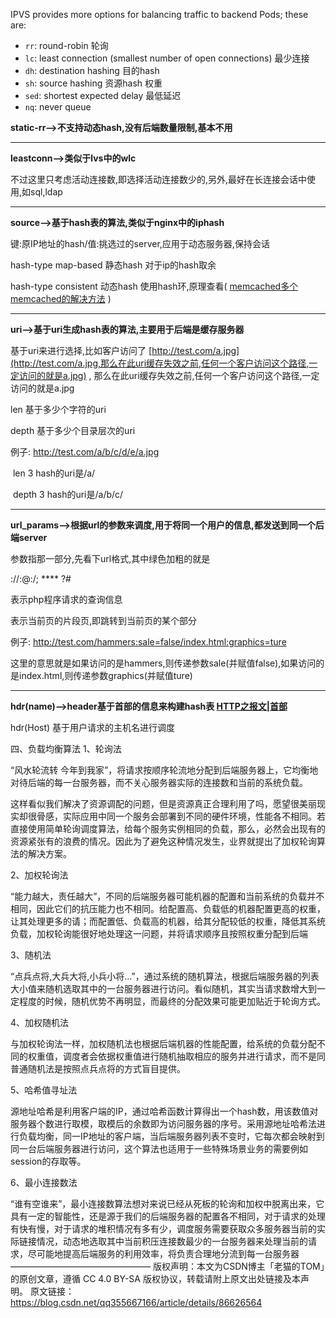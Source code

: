 IPVS provides more options for balancing traffic to backend Pods; these are:

- `rr`: round-robin 轮询
- `lc`: least connection (smallest number of open connections) 最少连接
- `dh`: destination hashing 目的hash
- `sh`: source hashing 资源hash 权重
- `sed`: shortest expected delay 最低延迟
- `nq`: never queue 





**static-rr-->不支持动态hash,没有后端数量限制,基本不用**

------

**leastconn-->类似于lvs中的wlc**

   不过这里只考虑活动连接数,即选择活动连接数少的,另外,最好在长连接会话中使用,如sql,ldap

------

**source-->基于hash表的算法,类似于nginx中的iphash**

   键:原IP地址的hash/值:挑选过的server,应用于动态服务器,保持会话

  hash-type map-based   静态hash    对于ip的hash取余

  hash-type consistent   动态hash   使用hash环,原理查看( [memcached多个memcached的解决方法](http://www.cnblogs.com/aaa103439/p/wiz:open_document?guid=360b182b-10bc-4f80-adae-a178fa0ee582&kbguid=) )

------

**uri-->基于uri生成hash表的算法,主要用于后端是缓存服务器**

  基于uri来进行选择,比如客户访问了 [http://test.com/a.jpg](http://test.com/a.jpg,那么在此uri缓存失效之前,任何一个客户访问这个路径,一定访问的就是a.jpg) , 那么在此uri缓存失效之前,任何一个客户访问这个路径,一定访问的就是a.jpg

  len    基于多少个字符的uri

  depth   基于多少个目录层次的uri

  例子: http://test.com/a/b/c/d/e/a.jpg

​     len 3   hash的uri是/a/

​     depth 3   hash的uri是/a/b/c/

------

**url_params-->根据url的参数来调度,用于将同一个用户的信息,都发送到同一个后端server**

  参数指那一部分,先看下url格式,其中绿色加粗的就是

  <scheme>://<user>:<passwd>@<host>:<port>/<path>; **** ?<query>#<frag>

  <query>表示php程序请求的查询信息

  <frag>表示当前页的片段页,即跳转到当前页的某个部分

  例子: http://test.com/hammers:sale=false/index.html:graphics=ture

  这里的意思就是如果访问的是hammers,则传递参数sale(并赋值false),如果访问的是index.html,则传递参数graphics(并赋值ture)

------

**hdr(name)-->header基于首部的信息来构建hash表 [HTTP之报文|首部](http://www.cnblogs.com/aaa103439/p/wiz:open_document?guid=12d5d429-ce56-4406-98f0-d8f7e51a8959&kbguid=)**

  hdr(Host)   基于用户请求的主机名进行调度 



四、负载均衡算法
1、轮询法

“风水轮流转 今年到我家”，将请求按顺序轮流地分配到后端服务器上，它均衡地对待后端的每一台服务器，而不关心服务器实际的连接数和当前的系统负载。

这样看似我们解决了资源调配的问题，但是资源真正合理利用了吗，愿望很美丽现实却很骨感，实际应用中同一个服务会部署到不同的硬件环境，性能各不相同。若直接使用简单轮询调度算法，给每个服务实例相同的负载，那么，必然会出现有的资源紧张有的浪费的情况。因此为了避免这种情况发生，业界就提出了加权轮询算法的解决方案。

2、加权轮询法

“能力越大，责任越大”，不同的后端服务器可能机器的配置和当前系统的负载并不相同，因此它们的抗压能力也不相同。给配置高、负载低的机器配置更高的权重，让其处理更多的请；而配置低、负载高的机器，给其分配较低的权重，降低其系统负载，加权轮询能很好地处理这一问题，并将请求顺序且按照权重分配到后端

3、随机法

“点兵点将,大兵大将,小兵小将…”，通过系统的随机算法，根据后端服务器的列表大小值来随机选取其中的一台服务器进行访问。看似随机，其实当请求数增大到一定程度的时候，随机优势不再明显，而最终的分配效果可能更加贴近于轮询方式。

4、加权随机法

与加权轮询法一样，加权随机法也根据后端机器的性能配置，给系统的负载分配不同的权重值，调度者会依据权重值进行随机抽取相应的服务并进行请求，而不是同普通随机法是按照点兵点将的方式盲目提供。

5、哈希值寻址法

源地址哈希是利用客户端的IP，通过哈希函数计算得出一个hash数，用该数值对服务器个数进行取模，取模后的余数即为访问服务器的序号。采用源地址哈希法进行负载均衡，同一IP地址的客户端，当后端服务器列表不变时，它每次都会映射到同一台后端服务器进行访问，这个算法也适用于一些特殊场景业务的需要例如session的存取等。

6、最小连接数法

“谁有空谁来”，最小连接数算法想对来说已经从死板的轮询和加权中脱离出来，它具有一定的智能性，还是源于我们的后端服务器的配置各不相同，对于请求的处理有快有慢，对于请求的堆积情况有多有少，调度服务需要获取众多服务器当前的实际链接情况，动态地选取其中当前积压连接数最少的一台服务器来处理当前的请求，尽可能地提高后端服务的利用效率，将负责合理地分流到每一台服务器
————————————————
版权声明：本文为CSDN博主「老猫的TOM」的原创文章，遵循 CC 4.0 BY-SA 版权协议，转载请附上原文出处链接及本声明。
原文链接：https://blog.csdn.net/qq355667166/article/details/86626564